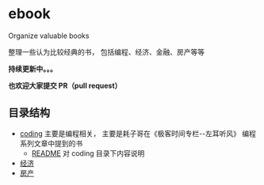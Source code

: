 # ebook
Organize valuable books


整理一些认为比较经典的书， 包括编程、经济、金融、房产等等

**持续更新中。。。**

**也欢迎大家提交 PR（pull request）**

## 目录结构
* [coding](coding) 主要是编程相关， 主要是耗子哥在《极客时间专栏--左耳听风》 编程系列文章中提到的书
  * [README](coding/README.md) 对 coding 目录下内容说明
* [经济](economic) 
* [房产](房产)
